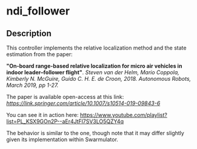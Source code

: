 # ndi_follower

## Description
This controller implements the relative localization method and the state estimation from the paper:

**"On-board range-based relative localization for micro air vehicles in indoor leader–follower flight"**.
*Steven van der Helm, Mario Coppola, Kimberly N. McGuire, Guido C. H. E. de Croon, 2018. 
Autonomous Robots, March 2019, pp 1-27.*

The paper is available open-access at this link: *https://link.springer.com/article/10.1007/s10514-019-09843-6*

You can see it in action here: https://www.youtube.com/playlist?list=PL_KSX9GOn2P--aEr4JtFl7SV3LO5QZY4q

The behavior is similar to the one, though note that it may differ slightly given its implementation within Swarmulator.

